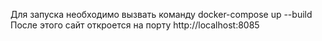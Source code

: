 Для запуска необходимо вызвать команду
docker-compose up --build
После этого сайт откроется на порту http://localhost:8085
